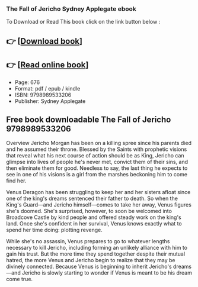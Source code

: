 ### The Fall of Jericho Sydney Applegate ebook

To Download or Read This book click on the link button below :

## 👉  [**[Download book](http://ebooksharez.info/download.php?group=book&from=github.com&id=699474&lnk=1064 "Download book")**]

## 👉  [**[Read online book](http://ebooksharez.info/download.php?group=book&from=github.com&id=699474&lnk=1064 "Read online book")**]


* Page: 676
* Format: pdf / epub / kindle
* ISBN: 9798989533206
* Publisher: Sydney Applegate



## Free book downloadable The Fall of Jericho 9798989533206 


Overview
Jericho Morgan has been on a killing spree since his parents died and he assumed their throne. Blessed by the Saints with prophetic visions that reveal what his next course of action should be as King, Jericho can glimpse into lives of people he&#039;s never met, convict them of their sins, and then eliminate them for good. Needless to say, the last thing he expects to see in one of his visions is a girl from the marshes beckoning him to come find her.
 
 Venus Deragon has been struggling to keep her and her sisters afloat since one of the king&#039;s dreams sentenced their father to death. So when the King&#039;s Guard—and Jericho himself—comes to take her away, Venus figures she&#039;s doomed. She&#039;s surprised, however, to soon be welcomed into Broadcove Castle by kind people and offered steady work on the king&#039;s land. Once she&#039;s confident in her survival, Venus knows exactly what to spend her time doing: plotting revenge.
 
 While she&#039;s no assassin, Venus prepares to go to whatever lengths necessary to kill Jericho, including forming an unlikely alliance with him to gain his trust. But the more time they spend together despite their mutual hatred, the more Venus and Jericho begin to realize that they may be divinely connected. Because Venus is beginning to inherit Jericho&#039;s dreams—and Jericho is slowly starting to wonder if Venus is meant to be his dream come true.



